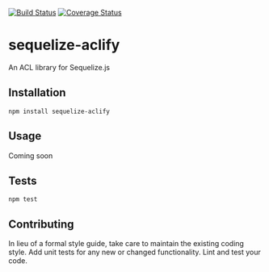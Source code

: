 [![Build Status](https://travis-ci.com/pankajvaghela/sequelize-aclify.svg?branch=master)](https://travis-ci.com/pankajvaghela/sequelize-aclify)
[![Coverage Status](https://coveralls.io/repos/github/pankajvaghela/sequelize-aclify/badge.svg?branch=master)](https://coveralls.io/github/pankajvaghela/sequelize-aclify?branch=master)
# sequelize-aclify

An ACL library for Sequelize.js 

## Installation

  `npm install sequelize-aclify`

## Usage

Coming soon

## Tests

  `npm test`

## Contributing

In lieu of a formal style guide, take care to maintain the existing coding style. Add unit tests for any new or changed functionality. Lint and test your code.
